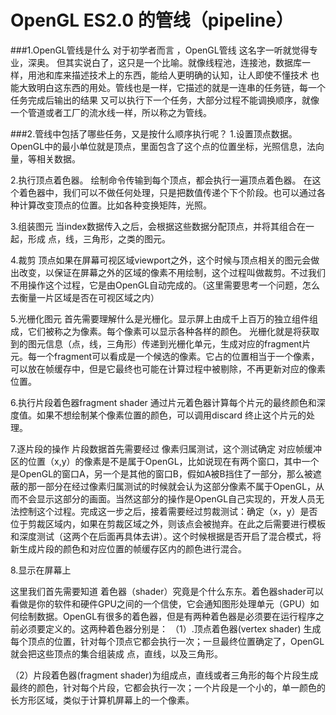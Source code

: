 # OpenGL ES2.0 的管线（pipeline）
###1.OpenGL管线是什么
对于初学者而言 ，OpenGL管线 这名字一听就觉得专业，深奥。
但其实说白了，这只是一个比喻。就像线程池，连接池，数据库一样，用池和库来描述技术上的东西，能给人更明确的认知，让人即使不懂技术 也能大致明白这东西的用处。管线也是一样，它描述的就是一连串的任务链，每一个任务完成后输出的结果 又可以执行下一个任务，大部分过程不能调换顺序，就像一个管道或者工厂的流水线一样，所以称之为管线。

###2.管线中包括了哪些任务，又是按什么顺序执行呢？
1.设置顶点数据。OpenGL中的最小单位就是顶点，里面包含了这个点的位置坐标，光照信息，法向量，等相关数据。

2.执行顶点着色器。
绘制命令传输到每个顶点，都会执行一遍顶点着色器。
在这个着色器中，我们可以不做任何处理，只是把数值传递个下个阶段。也可以通过各种计算改变顶点的位置。比如各种变换矩阵，光照。

3.组装图元
当index数据传入之后，会根据这些数据分配顶点，并将其组合在一起，形成 点，线，三角形，之类的图元。

4.裁剪
顶点如果在屏幕可视区域viewport之外，这个时候与顶点相关的图元会做出改变，以保证在屏幕之外的区域的像素不用绘制，这个过程叫做裁剪。不过我们不用操作这个过程，它是由OpenGL自动完成的。（这里需要思考一个问题，怎么去衡量一片区域是否在可视区域之内）

5.光栅化图元
首先需要理解什么是光栅化。显示屏上由成千上百万的独立组件组成，它们被称之为像素。每个像素可以显示各种各样的颜色。
光栅化就是将获取到的图元信息（点，线，三角形）传递到光栅化单元，生成对应的fragment片元。每一个fragment可以看成是一个候选的像素。它占的位置相当于一个像素，可以放在帧缓存中，但是它最终也可能在计算过程中被剔除，不再更新对应的像素位置。

6.执行片段着色器fragment shader
通过片元着色器计算每个片元的最终颜色和深度值。如果不想绘制某个像素位置的颜色，可以调用discard 终止这个片元的处理。

7.逐片段的操作
片段数据首先需要经过 像素归属测试，这个测试确定 对应帧缓冲区的位置（x,y）的像素是不是属于OpenGL，比如说现在有两个窗口，其中一个是OpenGL的窗口A，另一个是其他的窗口B，假如A被B挡住了一部分，那么被遮蔽的那一部分在经过像素归属测试的时候就会认为这部分像素不属于OpenGL，从而不会显示这部分的画面。当然这部分的操作是OpenGL自己实现的，开发人员无法控制这个过程。完成这一步之后，接着需要经过剪裁测试：确定（x，y）是否位于剪裁区域内，如果在剪裁区域之外，则该点会被抛弃。在此之后需要进行模板和深度测试（这两个在后面再具体去讲）。这个时候根据是否开启了混合模式，将新生成片段的颜色和对应位置的帧缓存区内的颜色进行混合。


8.显示在屏幕上


这里我们首先需要知道 着色器（shader）究竟是个什么东东。着色器shader可以看做是你的软件和硬件GPU之间的一个信使，它会通知图形处理单元（GPU）如何绘制数据。OpenGL有很多的着色器，但是有两种着色器是必须要在运行程序之前必须要定义的。这两种着色器分别是：
（1）.顶点着色器(vertex shader) 生成每个顶点的位置，针对每个顶点它都会执行一次；一旦最终位置确定了，OpenGL就会把这些顶点的集合组装成 点，直线，以及三角形。

（2）片段着色器(fragment shader)为组成点，直线或者三角形的每个片段生成最终的颜色，针对每个片段，它都会执行一次；一个片段是一个小的，单一颜色的长方形区域，类似于计算机屏幕上的一个像素。







